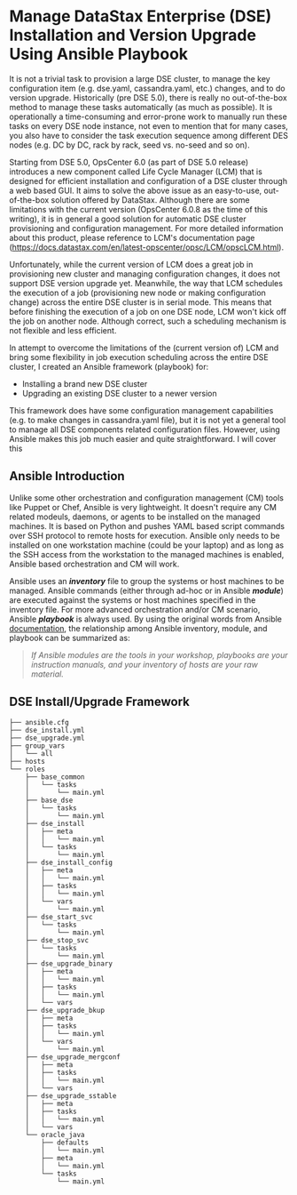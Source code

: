 # Manage DataStax Enterprise (DSE) Installation and Version Upgrade Using Ansible Playbook

It is not a trivial task to provision a large DSE cluster, to manage the key configuration item (e.g. dse.yaml, cassandra.yaml, etc.) changes, and to do version upgrade.  Historically (pre DSE 5.0), there is really no out-of-the-box method to manage these tasks automatically (as much as possible). It is operationally a time-consuming and error-prone work to manually run these tasks on every DSE node instance, not even to mention that for many cases, you also have to consider the task execution sequence among different DES nodes (e.g. DC by DC, rack by rack, seed vs. no-seed and so on).

Starting from DSE 5.0, OpsCenter 6.0 (as part of DSE 5.0 release) introduces a new component called Life Cycle Manager (LCM) that is designed for efficient installation and configuration of a DSE cluster through a web based GUI. It aims to solve the above issue as an easy-to-use, out-of-the-box solution offered by DataStax. Although there are some limitations with the current version (OpsCenter 6.0.8 as the time of this writing), it is in general a good solution for automatic DSE cluster provisioning and configuration management. For more detailed information about this product, please reference to LCM's documentation page (https://docs.datastax.com/en/latest-opscenter/opsc/LCM/opscLCM.html). 

  Unfortunately, while the current version of LCM does a great job in provisioning new cluster and managing configuration changes, it does not support DSE version upgrade yet. Meanwhile, the way that LCM schedules the execution of a job (provisioning new node or making configuration change) across the entire DSE cluster is in serial mode. This means that before finishing the execution of a job on one DSE node, LCM won't kick off the job on another node. Although correct, such a scheduling mechanism is not flexible and less efficient. 

In attempt to overcome the limitations of the (current version of) LCM and bring some flexibility in job execution scheduling across the entire DSE cluster, I created an Ansible framework (playbook) for:
* Installing a brand new DSE cluster
* Upgrading an existing DSE cluster to a newer version 

This framework does have some configuration management capabilities (e.g. to make changes in cassandra.yaml file), but it is not yet a general tool to manage all DSE components related configuration files. However, using Ansible makes this job much easier and quite straightforward. I will cover this 

## Ansible Introduction  

Unlike some other orchestration and configuration management (CM) tools like Puppet or Chef, Ansible is very lightweight. It doesn't require any CM related modeuls, daemons, or agents to be installed on the managed machines. It is based on Python and pushes YAML based script commands over SSH protocol to remote hosts for execution. Ansible only needs to be installed on one workstation machine (could be your laptop) and as long as the SSH access from the workstation to the managed machines is enabled, Ansible based orchestration and CM will work.

Ansible uses an ***inventory*** file to group the systems or host machines to be managed. Ansible commands (either through ad-hoc or in Ansible ***module***) are executed against the systems or host machines specified in the inventory file. For more advanced orchestration and/or CM scenario, Ansible ***playbook*** is always used. By using the original words from Ansible [documentation](http://docs.ansible.com/ansible/intro.html), the relationship among Ansible inventory, module, and playbook can be summarized as:

> *If Ansible modules are the tools in your workshop, playbooks are your instruction manuals, and your inventory of hosts are your raw material.*

## DSE Install/Upgrade Framework

```
├── ansible.cfg
├── dse_install.yml
├── dse_upgrade.yml
├── group_vars
│   └── all
├── hosts
└── roles
    ├── base_common
    │   └── tasks
    │       └── main.yml
    ├── base_dse
    │   └── tasks
    │       └── main.yml
    ├── dse_install
    │   ├── meta
    │   │   └── main.yml
    │   └── tasks
    │       └── main.yml
    ├── dse_install_config
    │   ├── meta
    │   │   └── main.yml
    │   ├── tasks
    │   │   └── main.yml
    │   └── vars
    │       └── main.yml
    ├── dse_start_svc
    │   └── tasks
    │       └── main.yml
    ├── dse_stop_svc
    │   └── tasks
    │       └── main.yml
    ├── dse_upgrade_binary
    │   ├── meta
    │   │   └── main.yml
    │   ├── tasks
    │   │   └── main.yml
    │   └── vars
    ├── dse_upgrade_bkup
    │   ├── meta
    │   ├── tasks
    │   │   └── main.yml
    │   └── vars
    │       └── main.yml
    ├── dse_upgrade_mergconf
    │   ├── meta
    │   ├── tasks
    │   │   └── main.yml
    │   └── vars
    ├── dse_upgrade_sstable
    │   ├── meta
    │   ├── tasks
    │   │   └── main.yml
    │   └── vars
    └── oracle_java
        ├── defaults
        │   └── main.yml
        ├── meta
        │   └── main.yml
        └── tasks
            └── main.yml
```


